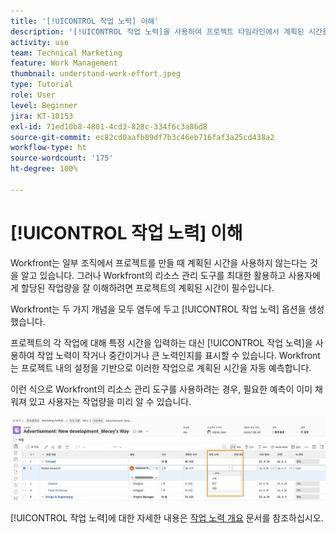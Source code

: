 ```yaml
---
title: '[!UICONTROL 작업 노력] 이해'
description: '[!UICONTROL 작업 노력]을 사용하여 프로젝트 타임라인에서 계획된 시간을 빠르게 파악할 수 있는 방법에 대해 알아봅니다.'
activity: use
team: Technical Marketing
feature: Work Management
thumbnail: understand-work-effort.jpeg
type: Tutorial
role: User
level: Beginner
jira: KT-10153
exl-id: 71ed10b8-4801-4cd3-828c-334f6c3a86d8
source-git-commit: ec82cd0aafb89df7b3c46eb716faf3a25cd438a2
workflow-type: ht
source-wordcount: '175'
ht-degree: 100%

---
```


# [!UICONTROL 작업 노력] 이해

Workfront는 일부 조직에서 프로젝트를 만들 때 계획된 시간을 사용하지 않는다는 것을 알고 있습니다. 그러나 Workfront의 리소스 관리 도구를 최대한 활용하고 사용자에게 할당된 작업량을 잘 이해하려면 프로젝트의 계획된 시간이 필수입니다.

Workfront는 두 가지 개념을 모두 염두에 두고 [!UICONTROL 작업 노력] 옵션을 생성했습니다.

프로젝트의 각 작업에 대해 특정 시간을 입력하는 대신 [!UICONTROL 작업 노력]을 사용하여 작업 노력이 작거나 중간이거나 큰 노력인지를 표시할 수 있습니다. Workfront는 프로젝트 내의 설정을 기반으로 이러한 작업으로 계획된 시간을 자동 예측합니다.

이런 식으로 Workfront의 리소스 관리 도구를 사용하려는 경우, 필요한 예측이 이미 채워져 있고 사용자는 작업량을 미리 알 수 있습니다.

![[!UICONTROL 작업 노력] 열이 있는 프로젝트 작업 목록](assets/planner-fund-work-effort.png)

[!UICONTROL 작업 노력]에 대한 자세한 내용은 [작업 노력 개요](https://experienceleague.adobe.com/docs/workfront/using/manage-work/tasks/task-information/work-effort.html?lang=ko-KR) 문서를 참조하십시오.
